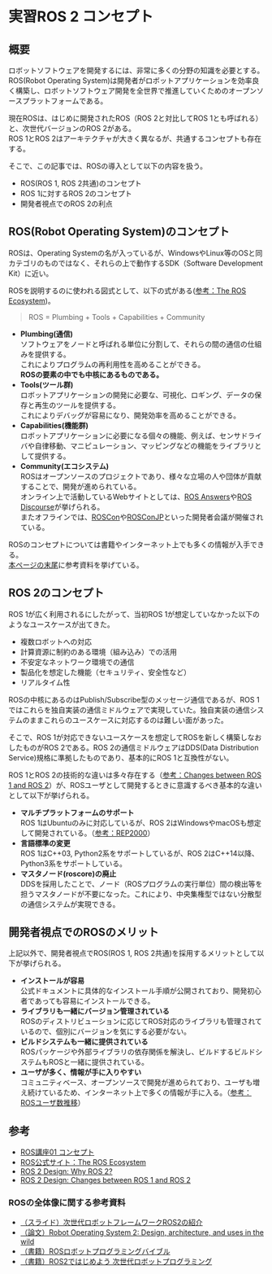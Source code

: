 # 実習ROS 2 コンセプト

## 概要

ロボットソフトウェアを開発するには、非常に多くの分野の知識を必要とする。  
ROS(Robot Operating System)は開発者がロボットアプリケーションを効率良く構築し、ロボットソフトウェア開発を全世界で推進していくためのオープンソースプラットフォームである。  

現在ROSは、はじめに開発されたROS（ROS 2と対比してROS 1とも呼ばれる）と、次世代バージョンのROS 2がある。  
ROS 1とROS 2はアーキテクチャが大きく異なるが、共通するコンセプトも存在する。

そこで、この記事では、ROSの導入として以下の内容を扱う。

- ROS(ROS 1, ROS 2共通)のコンセプト
- ROS 1に対するROS 2のコンセプト
- 開発者視点でのROS 2の利点

## ROS(Robot Operating System)のコンセプト

ROSは、Operating Systemの名が入っているが、WindowsやLinux等のOSと同カテゴリのものではなく、それらの上で動作するSDK（Software Development Kit）に近い。  

ROSを説明するのに使われる図式として、以下の式がある([参考：The ROS Ecosystem](https://www.ros.org/blog/ecosystem/))。

> ROS = Plumbing + Tools + Capabilities + Community

- **Plumbing(通信)**  
  ソフトウェアをノードと呼ばれる単位に分割して、それらの間の通信の仕組みを提供する。  
  これによりプログラムの再利用性を高めることができる。  
  **ROSの要素の中でも中核にあるものである。**
- **Tools(ツール群)**  
  ロボットアプリケーションの開発に必要な、可視化、ロギング、データの保存と再生のツールを提供する。  
  これによりデバッグが容易になり、開発効率を高めることができる。
- **Capabilities(機能群)**  
  ロボットアプリケーションに必要になる個々の機能、例えば、センサドライバや自律移動、マニピュレーション、マッピングなどの機能をライブラリとして提供する。
- **Community(エコシステム)**  
  ROSはオープンソースのプロジェクトであり、様々な立場の人や団体が貢献することで、開発が進められている。  
  オンライン上で活動しているWebサイトとしては、[ROS Answers](https://answers.ros.org/questions/)や[ROS Discourse](https://discourse.ros.org/)が挙げられる。  
  またオフラインでは、[ROSCon](https://roscon.ros.org/)や[ROSConJP](https://roscon.jp/)といった開発者会議が開催されている。

ROSのコンセプトについては書籍やインターネット上でも多くの情報が入手できる。  
[本ページの末尾](#rosの全体像に関する参考資料)に参考資料を挙げている。

## ROS 2のコンセプト

ROS 1が広く利用されるにしたがって、当初ROS 1が想定していなかった以下のようなユースケースが出てきた。  

- 複数ロボットへの対応
- 計算資源に制約のある環境（組み込み）での活用
- 不安定なネットワーク環境での通信
- 製品化を想定した機能（セキュリティ、安全性など）
- リアルタイム性

ROSの中核にあるのはPublish/Subscribe型のメッセージ通信であるが、ROS 1ではこれらを独自実装の通信ミドルウェアで実現していた。独自実装の通信システムのままこれらのユースケースに対応するのは難しい面があった。

そこで、ROS 1が対応できないユースケースを想定してROSを新しく構築しなおしたものがROS 2である。ROS 2の通信ミドルウェアはDDS(Data Distribution Service)規格に準拠したものであり、基本的にROS 1と互換性がない。  

ROS 1とROS 2の技術的な違いは多々存在する（[参考：Changes between ROS 1 and ROS 2](https://design.ros2.org/articles/changes)）が、ROSユーザとして開発するときに意識するべき基本的な違いとして以下が挙げられる。

- **マルチプラットフォームのサポート**  
  ROS 1はUbuntuのみに対応しているが、ROS 2はWindowsやmacOSも想定して開発されている。（[参考：REP2000](https://www.ros.org/reps/rep-2000.html)）
- **言語標準の変更**  
  ROS 1はC++03, Python2系をサポートしているが、ROS 2はC++14以降、Python3系をサポートしている。
- **マスタノード(roscore)の廃止**  
  DDSを採用したことで、ノード（ROSプログラムの実行単位）間の検出等を担うマスタノードが不要になった。これにより、中央集権型ではない分散型の通信システムが実現できる。

## 開発者視点でのROSのメリット

上記以外で、開発者視点でROS(ROS 1, ROS 2共通)を採用するメリットとして以下が挙げられる。

- **インストールが容易**  
  公式ドキュメントに具体的なインストール手順が公開されており、開発初心者であっても容易にインストールできる。
- **ライブラリも一緒にバージョン管理されている**  
  ROSのディストリビューションに応じてROS対応のライブラリも管理されているので、個別にバージョンを気にする必要がない。
- **ビルドシステムも一緒に提供されている**  
  ROSパッケージや外部ライブラリの依存関係を解決し、ビルドするビルドシステムもROSと一緒に提供されている。
- **ユーザが多く、情報が手に入りやすい**  
  コミュニティベース、オープンソースで開発が進められており、ユーザも増え続けているため、インターネット上で多くの情報が手に入る。（[参考：ROSユーザ数推移](https://metrics.ros.org/index.html)）

## 参考

- [ROS講座01 コンセプト](https://qiita.com/srs/items/d7c7202236d2abe562c8)
- [ROS公式サイト：The ROS Ecosystem](https://www.ros.org/blog/ecosystem/)
- [ROS 2 Design: Why ROS 2?](https://design.ros2.org/articles/why_ros2.html)
- [ROS 2 Design: Changes between ROS 1 and ROS 2](https://design.ros2.org/articles/changes)

### ROSの全体像に関する参考資料

- [（スライド）次世代ロボットフレームワークROS2の紹介](https://swest.toppers.jp/SWEST20/program/pdfs/s2a_public.pdf)  
- [（論文）Robot Operating System 2: Design, architecture, and uses in the wild](https://www.science.org/stoken/author-tokens/ST-483/full)  
- [（書籍）ROSロボットプログラミングバイブル](https://www.ohmsha.co.jp/book/9784274221965/)  
- [（書籍）ROS2ではじめよう 次世代ロボットプログラミング](https://gihyo.jp/book/2019/978-4-297-10742-0)  
